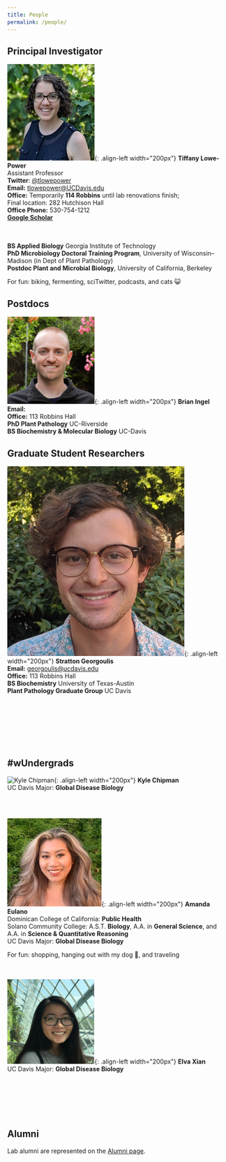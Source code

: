 ```yaml
---
title: People
permalink: /people/
---
```


## Principal Investigator

![Tiffany Lowe-Power, PhD](/assets/people/portrait_lowepower.jpg){: .align-left width="200px"}
**Tiffany Lowe-Power** <br> 
Assistant Professor <br>
**Twitter**: [@tlowepower](https://twitter.com/TLowePower) <br>
**Email:** tlowepower@UCDavis.edu <br>
**Office:** Temporarily **114 Robbins** until lab renovations finish; <br>Final location: 282 Hutchison Hall <br> 
**Office Phone:** ​530-754-1212 <br>
[**Google Scholar**](https://scholar.google.com/citations?user=aMxz2moAAAAJ&hl=en) <br><br><br>

**BS Applied Biology** Georgia Institute of Technology
<br> **PhD Microbiology Doctoral Training Program**, University of Wisconsin–Madison (in Dept of Plant Pathology)
<br> **Postdoc Plant and Microbial Biology**, University of California, Berkeley 

For fun: biking, fermenting, sciTwitter, podcasts, and cats 😺

## Postdocs
![Brian Ingel](/assets/people/portrait_ingel.jpg){: .align-left width="200px"}
**Brian Ingel** <br> 
**Email:** <br>
**Office:** 113 Robbins Hall<br>
**PhD Plant Pathology** UC-Riverside <br>
**BS Biochemistry & Molecular Biology** UC-Davis <br>


## Graduate Student Researchers
![Stratton Georgoulis](/assets/people/portrait_georgoulis.jpg){: .align-left width="200px"}
**Stratton Georgoulis** <br> 
**Email:** georgoulis@ucdavis.edu <br>
**Office:** 113 Robbins Hall<br>
**BS Biochemistry** University of Texas-Austin <br>
**Plant Pathology Graduate Group** UC Davis

<br><br><br><br><br><br>
## #wUndergrads

![Kyle Chipman](/assets/people/portrait_chipman.jpg){: .align-left width="200px"}
**Kyle Chipman** <br> 
UC Davis Major: **Global Disease Biology** <br>


<br><br>

![Amanda Eulano](/assets/people/portrait_eulano.jpg){: .align-left width="200px"}
**Amanda Eulano** <br> 
Dominican College of California: **Public Health** <br>
Solano Community College: A.S.T. **Biology**, A.A. in **General Science**, and A.A. in **Science & Quantitative Reasoning** <br>
UC Davis Major: **Global Disease Biology** <br>

For fun: shopping, hanging out with my dog 🐶, and traveling <br><br><br>

![Elva Xian](/assets/people/portrait_xian.jpg){: .align-left width="200px"}
**Elva Xian** <br> 
UC Davis Major: **Global Disease Biology**  <br>


<br><br><br><br><br>
## Alumni

Lab alumni are represented on the [Alumni page](/alumni).







